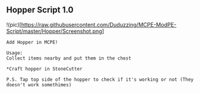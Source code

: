 ## Hopper Script 1.0

!(pic)[https://raw.githubusercontent.com/Duduzzing/MCPE-ModPE-Script/master/Hopper/Screenshot.png]

```
Add Hopper in MCPE!

Usage:
Collect items nearby and put them in the chest

*Craft hopper in StoneCutter

P.S. Tap top side of the hopper to check if it's working or not (They doesn't work somethimes)
```

